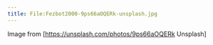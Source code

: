 ```yaml
---
title: File:Fezbot2000-9ps66aOQERk-unsplash.jpg
---
```


Image from [https://unsplash.com/photos/9ps66aOQERk Unsplash]

